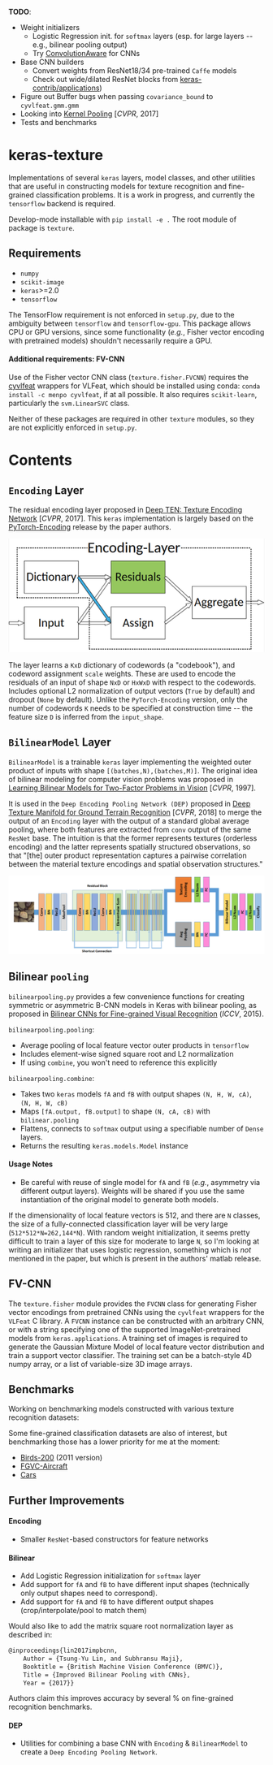**TODO**: 

- Weight initializers
    - Logistic Regression init. for `softmax` layers (esp. for large layers -- e.g., bilinear pooling output)
    - Try [ConvolutionAware](https://github.com/keras-team/keras-contrib/blob/master/keras_contrib/initializers/convaware.py) for CNNs
- Base CNN builders 
    - Convert weights from ResNet18/34 pre-trained `Caffe` models
    - Check out wide/dilated ResNet blocks from [keras-contrib/applications](https://github.com/keras-team/keras-contrib/blob/master/keras_contrib/applications))
- Figure out Buffer bugs when passing `covariance_bound` to `cyvlfeat.gmm.gmm`
- Looking into [Kernel Pooling](https://vision.cornell.edu/se3/wp-content/uploads/2017/04/cui2017cvpr.pdf) [*CVPR*, 2017]
- Tests and benchmarks

# keras-texture

Implementations of several `keras` layers, model classes, and other utilities that are useful in constructing models for texture recognition and fine-grained classification problems. It is a work in progress, and currently the `tensorflow` backend is required.

Develop-mode installable with `pip install -e .` The root module of package is `texture`.

## Requirements

- `numpy`
- `scikit-image`
- `keras`>=2.0
- `tensorflow`

The TensorFlow requirement is not enforced in `setup.py`, due to the ambiguity between `tensorflow` and `tensorflow-gpu`. This package allows CPU or GPU versions, since some functionality (*e.g.*, Fisher vector encoding with pretrained models) shouldn't necessarily require a GPU.

#### Additional requirements: FV-CNN

Use of the Fisher vector CNN class (`texture.fisher.FVCNN`) requires the [cyvlfeat](https://github.com/menpo/cyvlfeat) wrappers for VLFeat, which should be installed using conda: `conda install -c menpo cyvlfeat`, if at all possible. It also requires `scikit-learn`, particularly the `svm.LinearSVC` class.

Neither of these packages are required in other `texture` modules, so they are not explicitly enforced in `setup.py`.

# Contents

## `Encoding` Layer

The residual encoding layer proposed in [Deep TEN: Texture Encoding Network](https://arxiv.org/pdf/1612.02844.pdf) [*CVPR*, 2017]. This `keras` implementation is largely based on the [PyTorch-Encoding](https://github.com/zhanghang1989/PyTorch-Encoding) release by the paper authors.

<p align="center">
  <img src="./docs/Encoding-Layer_diagram.png?raw=true" alt="Encoding-Layer diagram"/>
</p>

The layer learns a `KxD` dictionary of codewords (a "codebook"), and codeword assignment `scale` weights. These are used to encode the residuals of an input of shape `NxD` or `HxWxD` with respect to the codewords. Includes optional L2 normalization of output vectors (`True` by default) and dropout (`None` by default). Unlike the `PyTorch-Encoding` version, only the number of codewords `K` needs to be specified at construction time -- the feature size `D` is inferred from the `input_shape`.

## `BilinearModel` Layer

`BilinearModel` is a trainable `keras` layer implementing the weighted outer product of inputs with shape `[(batches,N),(batches,M)]`. The original idea of bilinear modeling for computer vision problems was proposed in [Learning Bilinear Models for Two-Factor Problems in Vision](http://www.merl.com/publications/docs/TR96-37.pdf) [*CVPR*, 1997].

It is used in the `Deep Encoding Pooling Network (DEP)` proposed in [Deep Texture Manifold for Ground Terrain Recognition](https://arxiv.org/abs/1803.10896) [*CVPR*, 2018] to merge the output of an `Encoding` layer with the output of a standard global average pooling, where both features are extracted from `conv` output of the same `ResNet` base. The intuition is that the former represents textures (orderless encoding) and the latter represents spatially structured observations, so that "[the] outer product representation captures a pairwise correlation between the material texture encodings and spatial observation structures."

![DEP-Architecture](./docs/DEP_diagram.png)

## Bilinear `pooling`

`bilinearpooling.py` provides a few convenience functions for creating symmetric or asymmetric B-CNN models in Keras with bilinear pooling, as proposed in [Bilinear CNNs for Fine-grained Visual Recognition](http://vis-www.cs.umass.edu/bcnn/docs/bcnn_iccv15.pdf) (*ICCV*, 2015).

`bilinearpooling.pooling`:

- Average pooling of local feature vector outer products in `tensorflow`
- Includes element-wise signed square root and L2 normalization
- If using `combine`, you won't need to reference this explicitly

`bilinearpooling.combine`: 

- Takes two `keras` models `fA` and `fB` with output shapes `(N, H, W, cA)`, `(N, H, W, cB)`
- Maps `[fA.output, fB.output]` to shape `(N, cA, cB)` with `bilinear.pooling`
- Flattens, connects to `softmax` output using a specifiable number of `Dense` layers.
- Returns the resulting `keras.models.Model` instance

#### Usage Notes

- Be careful with reuse of single model for `fA` and `fB` (*e.g.*, asymmetry via different output layers). Weights will be shared if you use the same instantiation of the original model to generate both models.

If the dimensionality of local feature vectors is 512, and there are `N` classes, the size of a fully-connected classification layer will be very large (`512*512*N=262,144*N`). With random weight initialization, it seems pretty difficult to train a layer of this size for moderate to large `N`, so I'm looking at writing an initializer that uses logistic regression, something which is *not* mentioned in the paper, but which is present in the authors' matlab release.

## FV-CNN

The `texture.fisher` module provides the `FVCNN` class for generating Fisher vector encodings from pretrained CNNs using the `cyvlfeat` wrappers for the `VLFeat` C library. A `FVCNN` instance can be constructed with an arbitrary CNN, or with a string specifying one of the supported ImageNet-pretrained models from `keras.applications`. A training set of images is required to generate the Gaussian Mixture Model of local feature vector distribution and train a support vector classifier. The training set can be a batch-style 4D numpy array, or a list of variable-size 3D image arrays.

## Benchmarks

Working on benchmarking models constructed with various texture recognition datasets:


Some fine-grained classification datasets are also of interest, but benchmarking those has a lower priority for me at the moment:

- [Birds-200](http://www.vision.caltech.edu/visipedia/CUB-200-2011.html) (2011 version)
- [FGVC-Aircraft](http://www.robots.ox.ac.uk/~vgg/data/fgvc-aircraft/)
- [Cars](https://ai.stanford.edu/~jkrause/cars/car_dataset.html)

## Further Improvements

#### Encoding

- Smaller `ResNet`-based constructors for feature networks

#### Bilinear

- Add Logistic Regression initialization for `softmax` layer
- Add support for `fA` and `fB` to have different input shapes (technically only output shapes need to correspond).
- Add support for `fA` and `fB` to have different output shapes (crop/interpolate/pool to match them)

Would also like to add the matrix square root normalization layer as described in:
```
@inproceedings{lin2017impbcnn,
    Author = {Tsung-Yu Lin, and Subhransu Maji},
    Booktitle = {British Machine Vision Conference (BMVC)},
    Title = {Improved Bilinear Pooling with CNNs},
    Year = {2017}}
```
Authors claim this improves accuracy by several % on fine-grained recognition benchmarks.

#### DEP

- Utilities for combining a base CNN with `Encoding` & `BilinearModel` to create a `Deep Encoding Pooling Network`.

